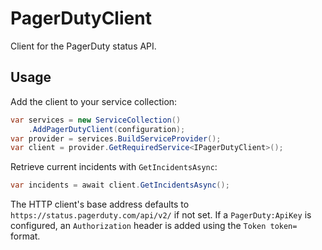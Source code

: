 # PagerDutyClient

Client for the PagerDuty status API.

## Usage

Add the client to your service collection:

```csharp
var services = new ServiceCollection()
    .AddPagerDutyClient(configuration);
var provider = services.BuildServiceProvider();
var client = provider.GetRequiredService<IPagerDutyClient>();
```

Retrieve current incidents with `GetIncidentsAsync`:

```csharp
var incidents = await client.GetIncidentsAsync();
```

The HTTP client's base address defaults to `https://status.pagerduty.com/api/v2/` if not set. If a `PagerDuty:ApiKey` is configured, an `Authorization` header is added using the `Token token=` format.
